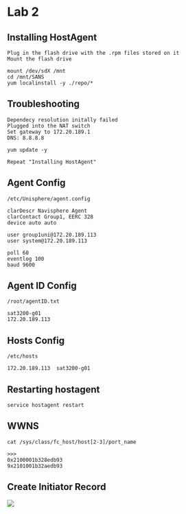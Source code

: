# Lab 2
## Installing HostAgent
    Plug in the flash drive with the .rpm files stored on it
    Mount the flash drive
```
mount /dev/sdX /mnt
cd /mnt/SANS
yum localinstall -y ./repo/*
```
## Troubleshooting
    Dependecy resolution initally failed
    Plugged into the NAT switch
    Set gateway to 172.20.189.1
    DNS: 8.8.8.8
```
yum update -y
```
    Repeat "Installing HostAgent"
## Agent Config
    /etc/Unisphere/agent.config
```
clarDescr Navisphere Agent
clarContact Group1, EERC 328
device auto auto

user group1uni@172.20.189.113
user system@172.20.189.113

poll 60
eventlog 100
baud 9600
```
## Agent ID Config
    /root/agentID.txt
```
sat3200-g01
172.20.189.113
```
## Hosts Config
    /etc/hosts
```
172.20.189.113  sat3200-g01
```
## Restarting hostagent
```
service hostagent restart
```
## WWNS
```
cat /sys/class/fc_host/host[2-3]/port_name

>>>
0x2100001b328edb93
9x2101001b32aedb93
```

## Create Initiator Record
![](https://cdn.discordapp.com/attachments/143171303296204801/511345459139444757/1.png)
